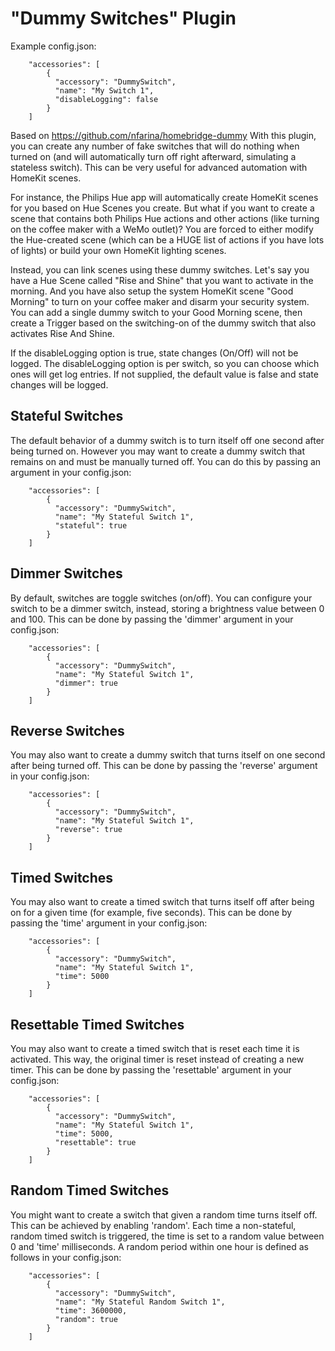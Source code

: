
# "Dummy Switches" Plugin

Example config.json:

```
    "accessories": [
        {
          "accessory": "DummySwitch",
          "name": "My Switch 1",
          "disableLogging": false
        }   
    ]

```
Based on https://github.com/nfarina/homebridge-dummy
With this plugin, you can create any number of fake switches that will do nothing when turned on (and will automatically turn off right afterward, simulating a stateless switch). This can be very useful for advanced automation with HomeKit scenes.

For instance, the Philips Hue app will automatically create HomeKit scenes for you based on Hue Scenes you create. But what if you want to create a scene that contains both Philips Hue actions and other actions (like turning on the coffee maker with a WeMo outlet)? You are forced to either modify the Hue-created scene (which can be a HUGE list of actions if you have lots of lights) or build your own HomeKit lighting scenes.

Instead, you can link scenes using these dummy switches. Let's say you have a Hue Scene called "Rise and Shine" that you want to activate in the morning. And you have also setup the system HomeKit scene "Good Morning" to turn on your coffee maker and disarm your security system. You can add a single dummy switch to your Good Morning scene, then create a Trigger based on the switching-on of the dummy switch that also activates Rise And Shine.

If the disableLogging option is true, state changes (On/Off) will not be logged. The disableLogging option is per switch, so you can choose which ones will get log entries. If not supplied, the default value is false and state changes will be logged.

## Stateful Switches

The default behavior of a dummy switch is to turn itself off one second after being turned on. However you may want to create a dummy switch that remains on and must be manually turned off. You can do this by passing an argument in your config.json:

```
    "accessories": [
        {
          "accessory": "DummySwitch",
          "name": "My Stateful Switch 1",
          "stateful": true
        }   
    ]

```

## Dimmer Switches

By default, switches are toggle switches (on/off). You can configure your switch to be a dimmer switch, instead, storing a brightness value between 0 and 100. This can be done by passing the 'dimmer' argument in your config.json:

```
    "accessories": [
        {
          "accessory": "DummySwitch",
          "name": "My Stateful Switch 1",
          "dimmer": true
        }
    ]

```

## Reverse Switches

You may also want to create a dummy switch that turns itself on one second after being turned off. This can be done by passing the 'reverse' argument in your config.json:

```
    "accessories": [
        {
          "accessory": "DummySwitch",
          "name": "My Stateful Switch 1",
          "reverse": true
        }   
    ]

```

## Timed Switches

You may also want to create a timed switch that turns itself off after being on for a given time (for example, five seconds). This can be done by passing the 'time' argument in your config.json:

```
    "accessories": [
        {
          "accessory": "DummySwitch",
          "name": "My Stateful Switch 1",
          "time": 5000
        }   
    ]

```

## Resettable Timed Switches

You may also want to create a timed switch that is reset each time it is activated. This way, the original timer is reset instead of creating a new timer. 
This can be done by passing the 'resettable' argument in your config.json:

```
    "accessories": [
        {
          "accessory": "DummySwitch",
          "name": "My Stateful Switch 1",
          "time": 5000,
          "resettable": true
        }   
    ]

```

## Random Timed Switches

You might want to create a switch that given a random time turns itself off.
This can be achieved by enabling 'random'.
Each time a non-stateful, random timed switch is triggered, the time is set to a random value between 0 and 'time' milliseconds.
A random period within one hour is defined as follows in your config.json:

```
    "accessories": [
        {
          "accessory": "DummySwitch",
          "name": "My Stateful Random Switch 1",
          "time": 3600000,
          "random": true
        }
    ]

```

